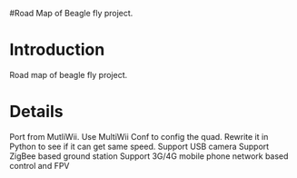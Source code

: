 #Road Map of Beagle fly project.

# Introduction #

Road map of beagle fly project.


# Details #

Port from MutliWii. Use MultiWii Conf to config the quad.
Rewrite it in Python to see if it can get same speed.
Support USB camera
Support ZigBee based ground station
Support 3G/4G mobile phone network based control and FPV
